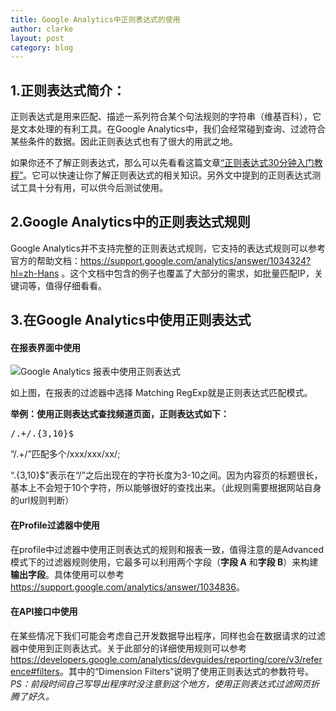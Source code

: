 ```yaml
---
title: Google Analytics中正则表达式的使用
author: clarke
layout: post
category: blog
---
```

## 1.正则表达式简介：

正则表达式是用来匹配、描述一系列符合某个句法规则的字符串（维基百科），它是文本处理的有利工具。在Google Analytics中，我们会经常碰到查询、过滤符合某些条件的数据。因此正则表达式也有了很大的用武之地。 

<!--more-->

如果你还不了解正则表达式，那么可以先看看这篇文章<a href="http://deerchao.net/tutorials/regex/regex.htm" target="_blank">“正则表达式30分钟入门教程”</a>。它可以快速让你了解正则表达式的相关知识。另外文中提到的正则表达式测试工具十分有用，可以供今后测试使用。  
## 2.Google Analytics中的正则表达式规则

Google Analytics并不支持完整的正则表达式规则，它支持的表达式规则可以参考官方的帮助文档：<https://support.google.com/analytics/answer/1034324?hl=zh-Hans> 。这个文档中包含的例子也覆盖了大部分的需求，如批量匹配IP，关键词等，值得仔细看看。  
## 3.在Google Analytics中使用正则表达式

#### **在报表界面中使用**

![Google Analytics 报表中使用正则表达式][1]

如上图，在报表的过滤器中选择 Matching RegExp就是正则表达式匹配模式。

**举例：使用正则表达式查找频道页面，正则表达式如下：**

<pre class="csharpcode">/.+/.{3,10}$</pre>

“/.+/”匹配多个/xxx/xxx/xx/; 

“.{3,10}$”表示在“/”之后出现在的字符长度为3-10之间。因为内容页的标题很长，基本上不会短于10个字符，所以能够很好的查找出来。（此规则需要根据网站自身的url规则判断） 

#### **在Profile过滤器中使用**

在profile中过滤器中使用正则表达式的规则和报表一致，值得注意的是Advanced模式下的过滤器规则使用，它最多可以利用两个字段（**字段 A** 和**字段 B**）来构建**输出字段**。具体使用可以参考<https://support.google.com/analytics/answer/1034836>。

#### **在API接口中使用**

在某些情况下我们可能会考虑自己开发数据导出程序，同样也会在数据请求的过滤器中使用到正则表达式。关于此部分的详细使用规则可以参考<https://developers.google.com/analytics/devguides/reporting/core/v3/reference#filters>。其中的“Dimension Filters”说明了使用正则表达式的参数符号。*PS：前段时间自己写导出程序时没注意到这个地方，使用正则表达式过滤网页折腾了好久。*

 [1]: http://itweb.me/wp-content/uploads/2013/google_analytics_re.png ""